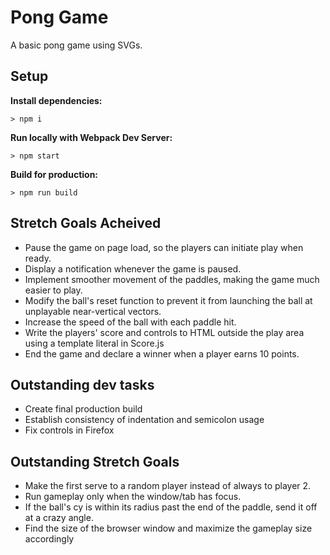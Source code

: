 # Pong Game

A basic pong game using SVGs.

## Setup

**Install dependencies:**

`> npm i`

**Run locally with Webpack Dev Server:**

`> npm start`

**Build for production:**

`> npm run build`

## Stretch Goals Acheived

- Pause the game on page load, so the players can initiate play when ready.
- Display a notification whenever the game is paused.
- Implement smoother movement of the paddles, making the game much easier to play.
- Modify the ball's reset function to prevent it from launching the ball at unplayable near-vertical vectors.
- Increase the speed of the ball with each paddle hit.
- Write the players' score and controls to HTML outside the play area using a template literal in Score.js
- End the game and declare a winner when a player earns 10 points.

## Outstanding dev tasks

- Create final production build
- Establish consistency of indentation and semicolon usage
- Fix controls in Firefox

## Outstanding Stretch Goals

- Make the first serve to a random player instead of always to player 2.
- Run gameplay only when the window/tab has focus.
- If the ball's cy is within its radius past the end of the paddle, send it off at a crazy angle.
- Find the size of the browser window and maximize the gameplay size accordingly

